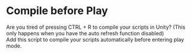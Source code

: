 # Compile before Play
Are you tired of pressing CTRL + R to compile your scripts in Unity? (This only happens when you have the auto refresh function disabled)  
Add this script to compile your scripts automatically before entering play mode.
